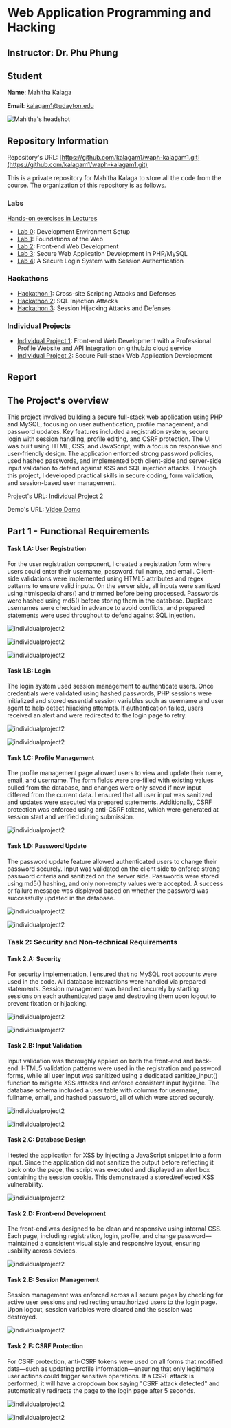 # Web Application Programming and Hacking

## Instructor: Dr. Phu Phung

## Student

**Name**: Mahitha Kalaga

**Email**: [kalagam1@udayton.edu](kalagam1@udayton.edu)

![Mahitha's headshot](../images/mahi.jpeg)

## Repository Information

Repository's URL: [https://github.com/kalagam1/waph-kalagam1.git](https://github.com/kalagam1/waph-kalagam1.git)

This is a private repository for Mahitha Kalaga to store all the code from the course. The organization of this repository is as follows.

### Labs

[Hands-on exercises in Lectures](labs)

- [Lab 0](labs/lab0): Development Environment Setup
- [Lab 1](labs/lab1): Foundations of the Web
- [Lab 2](labs/lab2): Front-end Web Development
- [Lab 3](labs/lab3): Secure Web Application Development in PHP/MySQL
- [Lab 4](labs/lab4): A Secure Login System with Session Authentication

### Hackathons

- [Hackathon 1](hackathon1): Cross-site Scripting Attacks and Defenses
- [Hackathon 2](hackathon2): SQL Injection Attacks
- [Hackathon 3](hackathon3): Session Hijacking Attacks and Defenses

### Individual Projects

- [Individual Project 1](https://github.com/kalagam1/kalagam1.github.io): Front-end Web Development with a Professional Profile Website and API Integration on github.io cloud service
- [Individual Project 2](https://github.com/kalagam1/waph-kalagam1/tree/main/individualproject2): Secure Full-stack Web Application Development

## Report

## The Project's overview

This project involved building a secure full-stack web application using PHP and MySQL, focusing on user authentication, profile management, and password updates. Key features included a registration system, secure login with session handling, profile editing, and CSRF protection. The UI was built using HTML, CSS, and JavaScript, with a focus on responsive and user-friendly design. The application enforced strong password policies, used hashed passwords, and implemented both client-side and server-side input validation to defend against XSS and SQL injection attacks. Through this project, I developed practical skills in secure coding, form validation, and session-based user management.

Project's URL: [Individual Project 2](https://github.com/kalagam1/waph-kalagam1/tree/main/individualproject2)

Demo's URL: [Video Demo]()

## Part 1 - Functional Requirements

#### Task 1.A:  User Registration

For the user registration component, I created a registration form where users could enter their username, password, full name, and email. Client-side validations were implemented using HTML5 attributes and regex patterns to ensure valid inputs. On the server side, all inputs were sanitized using htmlspecialchars() and trimmed before being processed. Passwords were hashed using md5() before storing them in the database. Duplicate usernames were checked in advance to avoid conflicts, and prepared statements were used throughout to defend against SQL injection.

![individualproject2](../images/i2.1.1.1.jpeg)

![individualproject2](../images/i2.1.1.2.jpeg)

![individualproject2](../images/i2.1.1.3.jpeg)

#### Task 1.B: Login

The login system used session management to authenticate users. Once credentials were validated using hashed passwords, PHP sessions were initialized and stored essential session variables such as username and user agent to help detect hijacking attempts. If authentication failed, users received an alert and were redirected to the login page to retry.

![individualproject2](../images/i2.1.2.1.jpeg)

![individualproject2](../images/i2.1.3.1.jpeg)

#### Task 1.C: Profile Management

The profile management page allowed users to view and update their name, email, and username. The form fields were pre-filled with existing values pulled from the database, and changes were only saved if new input differed from the current data. I ensured that all user input was sanitized and updates were executed via prepared statements. Additionally, CSRF protection was enforced using anti-CSRF tokens, which were generated at session start and verified during submission.

![individualproject2](../images/i2.1.3.1.jpeg)

#### Task 1.D: Password Update 

The password update feature allowed authenticated users to change their password securely. Input was validated on the client side to enforce strong password criteria and sanitized on the server side. Passwords were stored using md5() hashing, and only non-empty values were accepted. A success or failure message was displayed based on whether the password was successfully updated in the database.

![individualproject2](../images/i2.1.4.1.jpeg)

![individualproject2](../images/i2.1.4.2.jpeg)

### Task 2: Security and Non-technical Requirements

#### Task 2.A: Security

For security implementation, I ensured that no MySQL root accounts were used in the code. All database interactions were handled via prepared statements. Session management was handled securely by starting sessions on each authenticated page and destroying them upon logout to prevent fixation or hijacking.

![individualproject2](../images/i2.2.1.1.jpeg)

![individualproject2](../images/i2.2.1.2.jpeg)

#### Task 2.B: Input Validation    

Input validation was thoroughly applied on both the front-end and back-end. HTML5 validation patterns were used in the registration and password forms, while all user input was sanitized using a dedicated sanitize_input() function to mitigate XSS attacks and enforce consistent input hygiene. The database schema included a user table with columns for username, fullname, email, and hashed password, all of which were stored securely.

![individualproject2](../images/i2.2.2.1.jpeg)

![individualproject2](../images/i2.2.2.2.jpeg)

#### Task 2.C: Database Design   

I tested the application for XSS by injecting a JavaScript snippet into a form input. Since the application did not sanitize the output before reflecting it back onto the page, the script was executed and displayed an alert box containing the session cookie. This demonstrated a stored/reflected XSS vulnerability.

![individualproject2](../images/i2.2.3.1.jpeg)

#### Task 2.D: Front-end Development

The front-end was designed to be clean and responsive using internal CSS. Each page, including registration, login, profile, and change password—maintained a consistent visual style and responsive layout, ensuring usability across devices.

![individualproject2](../images/i2.1.3.1.jpeg)

#### Task 2.E: Session Management    

Session management was enforced across all secure pages by checking for active user sessions and redirecting unauthorized users to the login page. Upon logout, session variables were cleared and the session was destroyed. 

![individualproject2](../images/i2.2.5.1.jpeg)

#### Task 2.F: CSRF Protection  

For CSRF protection, anti-CSRF tokens were used on all forms that modified data—such as updating profile information—ensuring that only legitimate user actions could trigger sensitive operations. If a CSRF attack is performed, it will have a dropdown box saying "CSRF attack detected" and automatically redirects the page to the login page after 5 seconds. 

![individualproject2](../images/i2.2.6.1.jpeg)

![individualproject2](../images/i2.2.6.2.jpeg)
